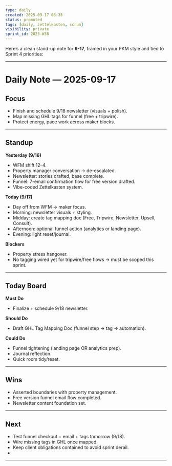 ```yaml
---
type: daily
created: 2025-09-17 08:35
status: promoted
tags: [daily, zettelkasten, scrum]
visibility: private
sprint_id: 2025-W38
---
```

Here’s a clean stand-up note for **9-17**, framed in your PKM style and tied to Sprint 4 priorities:

---

# Daily Note — 2025-09-17

## Focus

- Finish and schedule 9/18 newsletter (visuals + polish).
- Map missing GHL tags for funnel (free + tripwire).
- Protect energy, pace work across maker blocks.

---

## Standup

**Yesterday (9/16)**

- WFM shift 12–4.
- Property manager conversation → de-escalated.
- Newsletter: stories drafted, base complete.
- Funnel: 7-email confirmation flow for free version drafted.
- Vibe-coded Zettelkasten system.

**Today (9/17)**

- Day off from WFM → maker focus.
- Morning: newsletter visuals + styling.
- Midday: create tag mapping doc (Free, Tripwire, Newsletter, Upsell, Consult).
- Afternoon: optional funnel action (analytics or landing page).
- Evening: light reset/journal.

**Blockers**

- Property stress hangover.
- No tagging wired yet for tripwire/free flows → must be scoped this sprint.

---

## Today Board

**Must Do**

- Finalize + schedule 9/18 newsletter.

**Should Do**

- Draft GHL Tag Mapping Doc (funnel step → tag → automation).

**Could Do**

- Funnel tightening (landing page OR analytics prep).
- Journal reflection.
- Quick room tidy/reset.

---
## Wins

- Asserted boundaries with property management.
- Free version funnel email flow completed.
- Newsletter content foundation set.

---
## Next

- Test funnel checkout + email + tags tomorrow (9/18).
- Wire missing tags in GHL once mapped.
- Keep client obligations contained to avoid sprint derail.
- 

---

